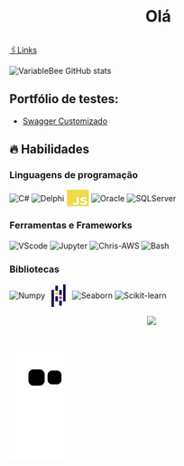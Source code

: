 <!--título-->
<div id="user-content-toc">
  <ul align="center">
    <summary><h1 style="display: inline-block">Olá</h1></summary>
</div>

<!-- Links -->
[🖇️Links](https://linklist.bio/aadjesus)

<!-- GithubStats -->
![VariableBee GitHub stats](https://github-readme-stats.vercel.app/api?username=aadjesus&show_icons=true&theme=gotham)

<!-- Portfolio -->
## Portfólio de testes:
- [Swagger Customizado](https://github.com/aadjesus/CustomSwagger)

## 🔥 Habilidades 
<!-- Skills: Programming Languages -->
  <div style="flex-basis: 48%;">
    <h3>Linguagens de programação</h3>
    <img align="center" alt="C#" height="30" width="40" src="https://img.shields.io/badge/C%23-239120?style=for-the-badge&logo=c-sharp&logoColor=white">
    <img align="center" alt="Delphi" height="30" width="40" src="https://img.shields.io/badge/Delphi_RAD_Studio-B22222?style=for-the-badge&logo=delphi&logoColor=white">    
    <img align="center" alt="Js" height="30" width="40" src="https://raw.githubusercontent.com/devicons/devicon/master/icons/javascript/javascript-plain.svg">      
    <img align="center" alt="Oracle" height="30" width="40" src="https://img.shields.io/badge/Oracle-F80000?style=for-the-badge&logo=oracle&logoColor=black">        
    <img align="center" alt="SQLServer" height="30" width="40" src="https://img.shields.io/badge/Microsoft_SQL_Server-CC2927?style=for-the-badge&logo=microsoft-sql-server&logoColor=white">
  </div>
  
  <!-- Skills: Tools & Frameworks -->
  <div style="flex-basis: 48%;">
    <h3>Ferramentas e Frameworks</h3>
    <img align="center" alt="VScode" height="30" width="40" src="https://cdn.jsdelivr.net/gh/devicons/devicon/icons/vscode/vscode-original.svg">
    <img align="center" alt="Jupyter" height="30" width="40" src="https://cdn.jsdelivr.net/gh/devicons/devicon/icons/jupyter/jupyter-original.svg">
    <img align="center" alt="Chris-AWS" height="30" width="40" src="https://cdn.jsdelivr.net/gh/devicons/devicon/icons/git/git-original.svg">
    <img align="center" alt="Bash" height="30" width="40" src="https://cdn.jsdelivr.net/gh/devicons/devicon/icons/bash/bash-original.svg">
  </div>
  
  <!-- Skills: Libraries -->
  <div style="flex-basis: 48%;">
    <h3>Bibliotecas</h3>
    <img align="center" alt="Numpy" height="30" width="40" src="https://cdn.jsdelivr.net/gh/devicons/devicon/icons/numpy/numpy-original.svg">
    <img align="center" alt="Pandas" src="https://raw.githubusercontent.com/devicons/devicon/2ae2a900d2f041da66e950e4d48052658d850630/icons/pandas/pandas-original.svg" alt="pandas" width="40" height="40"/>
    <img align="center" alt="Seaborn" src="https://seaborn.pydata.org/_images/logo-mark-lightbg.svg" alt="seaborn" width="40" height="40"/>
    <img align="center" alt="Scikit-learn" src="https://upload.wikimedia.org/wikipedia/commons/0/05/Scikit_learn_logo_small.svg" alt="scikit_learn" width="40" height="40"/>
  </div>  

  <div align="center">
  <p align="center"><img align="center" src="https://profile-counter.glitch.me/{aadjesus}/count.svg" /></p> 
  <br></div>

  ![snake gif](https://github.com/aadjesus/aadjesus/blob/output/github-contribution-grid-snake.svg)

